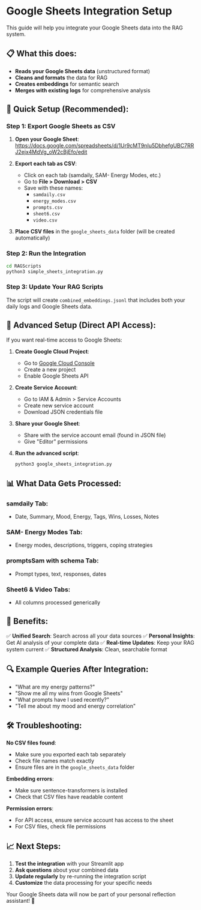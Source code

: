 # Google Sheets Integration Setup

This guide will help you integrate your Google Sheets data into the RAG system.

## 📋 What this does:

- **Reads your Google Sheets data** (unstructured format)
- **Cleans and formats** the data for RAG
- **Creates embeddings** for semantic search
- **Merges with existing logs** for comprehensive analysis

## 🚀 Quick Setup (Recommended):

### Step 1: Export Google Sheets as CSV

1. **Open your Google Sheet**: https://docs.google.com/spreadsheets/d/1Ur9cMT9nIu5DbhefgUBC7RRJ2ejx4MdVg_oW2cBjEfo/edit

2. **Export each tab as CSV**:
   - Click on each tab (samdaily, SAM- Energy Modes, etc.)
   - Go to **File > Download > CSV**
   - Save with these names:
     - `samdaily.csv`
     - `energy_modes.csv`
     - `prompts.csv`
     - `sheet6.csv`
     - `video.csv`

3. **Place CSV files** in the `google_sheets_data` folder (will be created automatically)

### Step 2: Run the Integration

```bash
cd RAGScripts
python3 simple_sheets_integration.py
```

### Step 3: Update Your RAG Scripts

The script will create `combined_embeddings.jsonl` that includes both your daily logs and Google Sheets data.

## 🔧 Advanced Setup (Direct API Access):

If you want real-time access to Google Sheets:

1. **Create Google Cloud Project**:
   - Go to [Google Cloud Console](https://console.cloud.google.com/)
   - Create a new project
   - Enable Google Sheets API

2. **Create Service Account**:
   - Go to IAM & Admin > Service Accounts
   - Create new service account
   - Download JSON credentials file

3. **Share your Google Sheet**:
   - Share with the service account email (found in JSON file)
   - Give "Editor" permissions

4. **Run the advanced script**:
   ```bash
   python3 google_sheets_integration.py
   ```

## 📊 What Data Gets Processed:

### samdaily Tab:
- Date, Summary, Mood, Energy, Tags, Wins, Losses, Notes

### SAM- Energy Modes Tab:
- Energy modes, descriptions, triggers, coping strategies

### promptsSam with schema Tab:
- Prompt types, text, responses, dates

### Sheet6 & Video Tabs:
- All columns processed generically

## 🎯 Benefits:

✅ **Unified Search**: Search across all your data sources
✅ **Personal Insights**: Get AI analysis of your complete data
✅ **Real-time Updates**: Keep your RAG system current
✅ **Structured Analysis**: Clean, searchable format

## 🔍 Example Queries After Integration:

- "What are my energy patterns?"
- "Show me all my wins from Google Sheets"
- "What prompts have I used recently?"
- "Tell me about my mood and energy correlation"

## 🛠️ Troubleshooting:

**No CSV files found**:
- Make sure you exported each tab separately
- Check file names match exactly
- Ensure files are in the `google_sheets_data` folder

**Embedding errors**:
- Make sure sentence-transformers is installed
- Check that CSV files have readable content

**Permission errors**:
- For API access, ensure service account has access to the sheet
- For CSV files, check file permissions

## 📈 Next Steps:

1. **Test the integration** with your Streamlit app
2. **Ask questions** about your combined data
3. **Update regularly** by re-running the integration script
4. **Customize** the data processing for your specific needs

Your Google Sheets data will now be part of your personal reflection assistant! 🎉 